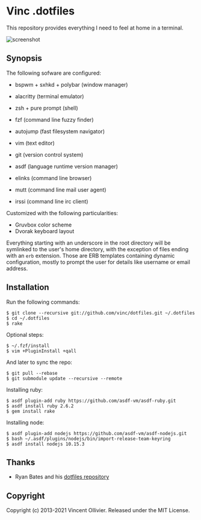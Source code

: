 Vinc .dotfiles
==============

This repository provides everything I need to feel at home in a terminal.

![screenshot](https://vinc.cc/desktop.png)

Synopsis
--------

The following sofware are configured:

* bspwm + sxhkd + polybar (window manager)
* alacritty (terminal emulator)
* zsh + pure prompt (shell)
* fzf (command line fuzzy finder)
* autojump (fast filesystem navigator)

* vim (text editor)
* git (version control system)
* asdf (language runtime version manager)

* elinks (command line browser)
* mutt (command line mail user agent)
* irssi (command line irc client)

Customized with the following particularities:

* Gruvbox color scheme
* Dvorak keyboard layout

Everything starting with an underscore in the root directory will be symlinked
to the user's home directory, with the exception of files ending with an `erb`
extension. Those are ERB templates containing dynamic configuration, mostly to
prompt the user for details like username or email address.


Installation
------------

Run the following commands:

    $ git clone --recursive git://github.com/vinc/dotfiles.git ~/.dotfiles
    $ cd ~/.dotfiles
    $ rake

Optional steps:

    $ ~/.fzf/install
    $ vim +PluginInstall +qall

And later to sync the repo:

    $ git pull --rebase
    $ git submodule update --recursive --remote

Installing ruby:

    $ asdf plugin-add ruby https://github.com/asdf-vm/asdf-ruby.git
    $ asdf install ruby 2.6.2
    $ gem install rake

Installing node:

    $ asdf plugin-add nodejs https://github.com/asdf-vm/asdf-nodejs.git
    $ bash ~/.asdf/plugins/nodejs/bin/import-release-team-keyring
    $ asdf install nodejs 10.15.3


Thanks
------

* Ryan Bates and his [dotfiles repository](https://github.com/ryanb/dotfiles)


Copyright
---------

Copyright (c) 2013-2021 Vincent Ollivier. Released under the MIT License.
